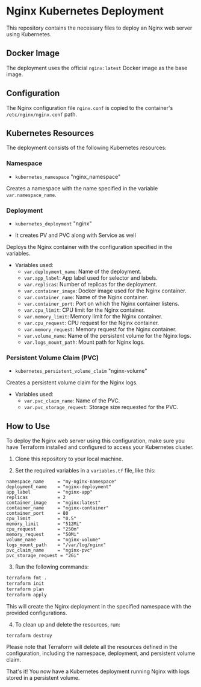 # Nginx Kubernetes Deployment

This repository contains the necessary files to deploy an Nginx web server using Kubernetes.

## Docker Image

The deployment uses the official `nginx:latest` Docker image as the base image.

## Configuration

The Nginx configuration file `nginx.conf` is copied to the container's `/etc/nginx/nginx.conf` path.

## Kubernetes Resources

The deployment consists of the following Kubernetes resources:

### Namespace

- `kubernetes_namespace` "nginx_namespace"

Creates a namespace with the name specified in the variable `var.namespace_name`.

### Deployment

- `kubernetes_deployment` "nginx"

- It creates PV and PVC along with Service as well

Deploys the Nginx container with the configuration specified in the variables.

- Variables used:
  - `var.deployment_name`: Name of the deployment.
  - `var.app_label`: App label used for selector and labels.
  - `var.replicas`: Number of replicas for the deployment.
  - `var.container_image`: Docker image used for the Nginx container.
  - `var.container_name`: Name of the Nginx container.
  - `var.container_port`: Port on which the Nginx container listens.
  - `var.cpu_limit`: CPU limit for the Nginx container.
  - `var.memory_limit`: Memory limit for the Nginx container.
  - `var.cpu_request`: CPU request for the Nginx container.
  - `var.memory_request`: Memory request for the Nginx container.
  - `var.volume_name`: Name of the persistent volume for the Nginx logs.
  - `var.logs_mount_path`: Mount path for Nginx logs.

### Persistent Volume Claim (PVC)

- `kubernetes_persistent_volume_claim` "nginx-volume"

Creates a persistent volume claim for the Nginx logs.

- Variables used:
  - `var.pvc_claim_name`: Name of the PVC.
  - `var.pvc_storage_request`: Storage size requested for the PVC.

## How to Use

To deploy the Nginx web server using this configuration, make sure you have Terraform installed and configured to access your Kubernetes cluster.

1. Clone this repository to your local machine.

2. Set the required variables in a `variables.tf` file, like this:

```hcl
namespace_name     = "my-nginx-namespace"
deployment_name    = "nginx-deployment"
app_label          = "nginx-app"
replicas           = 2
container_image    = "nginx:latest"
container_name     = "nginx-container"
container_port     = 80
cpu_limit          = "0.5"
memory_limit       = "512Mi"
cpu_request        = "250m"
memory_request     = "50Mi"
volume_name        = "nginx-volume"
logs_mount_path    = "/var/log/nginx"
pvc_claim_name     = "nginx-pvc"
pvc_storage_request = "2Gi"
```

3. Run the following commands:

```bash
terraform fmt . 
terraform init
terraform plan
terraform apply
```

This will create the Nginx deployment in the specified namespace with the provided configurations.

4. To clean up and delete the resources, run:

```bash
terraform destroy
```

Please note that Terraform will delete all the resources defined in the configuration, including the namespace, deployment, and persistent volume claim.

That's it! You now have a Kubernetes deployment running Nginx with logs stored in a persistent volume.
